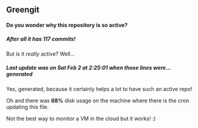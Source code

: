 ## Greengit

#### Do you wonder why this repository is so active?

##### After all it has 117 commits!

But is it *really* active? Well...

##### Last update was on Sat Feb 2 at 2:25:01 when those lines were... generated

Yes, generated, because it certainly helps a lot to have such an active repo!

Oh and there was **68%** disk usage on the machine
where there is the cron updating this file.

Not the best way to monitor a VM in the cloud but it works! :)
